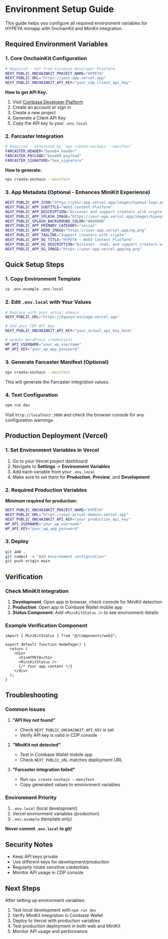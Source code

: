 # Environment Setup Guide

This guide helps you configure all required environment variables for HYPEYA miniapp with OnchainKit and MiniKit integration.

## Required Environment Variables

### 1. Core OnchainKit Configuration

```bash
# Required - Get from Coinbase Developer Platform
NEXT_PUBLIC_ONCHAINKIT_PROJECT_NAME="HYPEYA"
NEXT_PUBLIC_URL="https://your-app.vercel.app"
NEXT_PUBLIC_ONCHAINKIT_API_KEY="your_cdp_client_api_key"
```

**How to get API Key:**

1. Visit [Coinbase Developer Platform](https://portal.cdp.coinbase.com/)
2. Create an account or sign in
3. Create a new project
4. Generate a Client API Key
5. Copy the API key to your `.env.local`

### 2. Farcaster Integration

```bash
# Required - Generated by `npx create-onchain --manifest`
FARCASTER_HEADER="base64_header"
FARCASTER_PAYLOAD="base64_payload"
FARCASTER_SIGNATURE="hex_signature"
```

**How to generate:**

```bash
npx create-onchain --manifest
```

### 3. App Metadata (Optional - Enhances MiniKit Experience)

```bash
NEXT_PUBLIC_APP_ICON="https://your-app.vercel.app/images/hypeya-logo.png"
NEXT_PUBLIC_APP_SUBTITLE="Web3 Content Platform"
NEXT_PUBLIC_APP_DESCRIPTION="Discover and support creators with crypto on Base"
NEXT_PUBLIC_APP_SPLASH_IMAGE="https://your-app.vercel.app/images/hypeya-logo.png"
NEXT_PUBLIC_SPLASH_BACKGROUND_COLOR="#000000"
NEXT_PUBLIC_APP_PRIMARY_CATEGORY="social"
NEXT_PUBLIC_APP_HERO_IMAGE="https://your-app.vercel.app/og.png"
NEXT_PUBLIC_APP_TAGLINE="Support creators with crypto"
NEXT_PUBLIC_APP_OG_TITLE="HYPEYA - Web3 Content Platform"
NEXT_PUBLIC_APP_OG_DESCRIPTION="Discover, read, and support creators with crypto on Base"
NEXT_PUBLIC_APP_OG_IMAGE="https://your-app.vercel.app/og.png"
```

## Quick Setup Steps

### 1. Copy Environment Template

```bash
cp .env.example .env.local
```

### 2. Edit `.env.local` with Your Values

```bash
# Replace with your actual domain
NEXT_PUBLIC_URL="https://hypeya-miniapp.vercel.app"

# Add your CDP API key
NEXT_PUBLIC_ONCHAINKIT_API_KEY="your_actual_api_key_here"

# Update WordPress credentials
WP_API_USERNAME="your_wp_username"
WP_API_KEY="your_wp_app_password"
```

### 3. Generate Farcaster Manifest (Optional)

```bash
npx create-onchain --manifest
```

This will generate the Farcaster integration values.

### 4. Test Configuration

```bash
npm run dev
```

Visit `http://localhost:3000` and check the browser console for any configuration warnings.

## Production Deployment (Vercel)

### 1. Set Environment Variables in Vercel

1. Go to your Vercel project dashboard
2. Navigate to **Settings** → **Environment Variables**
3. Add each variable from your `.env.local`
4. Make sure to set them for **Production**, **Preview**, and **Development**

### 2. Required Production Variables

**Minimum required for production:**

```bash
NEXT_PUBLIC_ONCHAINKIT_PROJECT_NAME="HYPEYA"
NEXT_PUBLIC_URL="https://your-actual-domain.vercel.app"
NEXT_PUBLIC_ONCHAINKIT_API_KEY="your_production_api_key"
WP_API_USERNAME="your_wp_username"
WP_API_KEY="your_wp_app_password"
```

### 3. Deploy

```bash
git add .
git commit -m "Add environment configuration"
git push origin main
```

## Verification

### Check MiniKit Integration

1. **Development**: Open app in browser, check console for MiniKit detection
2. **Production**: Open app in Coinbase Wallet mobile app
3. **Status Component**: Add `<MiniKitStatus />` to see environment details

### Example Verification Component

```tsx
import { MiniKitStatus } from "@/components/web3";

export default function HomePage() {
  return (
    <div>
      <h1>HYPEYA</h1>
      <MiniKitStatus />
      {/* Your app content */}
    </div>
  );
}
```

## Troubleshooting

### Common Issues

1. **"API Key not found"**

   - Check `NEXT_PUBLIC_ONCHAINKIT_API_KEY` is set
   - Verify API key is valid in CDP console

2. **"MiniKit not detected"**

   - Test in Coinbase Wallet mobile app
   - Check `NEXT_PUBLIC_URL` matches deployment URL

3. **"Farcaster integration failed"**
   - Run `npx create-onchain --manifest`
   - Copy generated values to environment variables

### Environment Priority

1. `.env.local` (local development)
2. Vercel environment variables (production)
3. `.env.example` (template only)

**Never commit `.env.local` to git!**

## Security Notes

- Keep API keys private
- Use different keys for development/production
- Regularly rotate sensitive credentials
- Monitor API usage in CDP console

## Next Steps

After setting up environment variables:

1. Test local development with `npm run dev`
2. Verify MiniKit integration in Coinbase Wallet
3. Deploy to Vercel with production variables
4. Test production deployment in both web and MiniKit
5. Monitor API usage and performance
